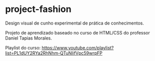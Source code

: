 # project-fashion
Design visual de cunho experimental de prática de conhecimentos. 

Projeto de aprendizado baseado no curso de HTML/CSS do professor Daniel Tapias Morales. 

Playlist do curso: https://www.youtube.com/playlist?list=PL1dUY2RYa2RhNhm-QTuNIifVpc59wrpFP
